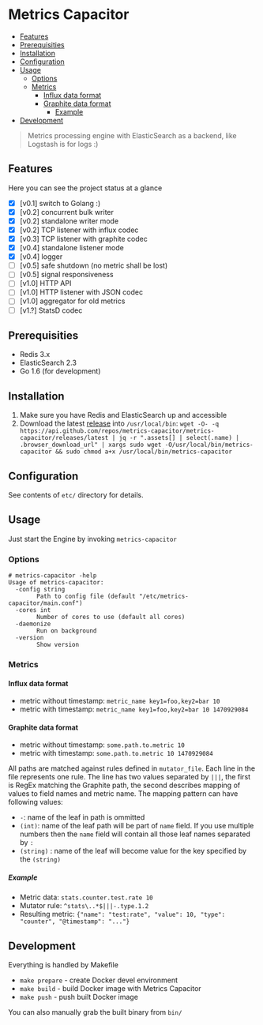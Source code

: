 # Metrics Capacitor

* [Features](#features)
* [Prerequisities](#prerequisities)
* [Installation](#installation)
* [Configuration](#configuration)
* [Usage](#usage)
  * [Options](#options)
  * [Metrics](#metrics)
    * [Influx data format](#influx-data-format)
    * [Graphite data format](#graphite-data-format)
      * [Example](#example)
* [Development](#development)

> Metrics processing engine with ElasticSearch as a backend, like Logstash is for logs :)

## Features

Here you can see the project status at a glance

- [x] [v0.1] switch to Golang :)
- [x] [v0.2] concurrent bulk writer
- [x] [v0.2] standalone writer mode
- [x] [v0.2] TCP listener with influx codec
- [x] [v0.3] TCP listener with graphite codec
- [x] [v0.4] standalone listener mode
- [x] [v0.4] logger
- [ ] [v0.5] safe shutdown (no metric shall be lost)
- [ ] [v0.5] signal responsiveness
- [ ] [v1.0] HTTP API
- [ ] [v1.0] HTTP listener with JSON codec
- [ ] [v1.0] aggregator for old metrics
- [ ] [v1.?] StatsD codec

## Prerequisities

- Redis 3.x
- ElasticSearch 2.3
- Go 1.6 (for development)

## Installation

1. Make sure you have Redis and ElasticSearch up and accessible
2. Download the latest [release](https://github.com/metrics-capacitor/metrics-capacitor/releases/latest) into ```/usr/local/bin```:
  ```wget -O- -q https://api.github.com/repos/metrics-capacitor/metrics-capacitor/releases/latest | jq -r ".assets[] | select(.name) | .browser_download_url" | xargs sudo wget -O/usr/local/bin/metrics-capacitor && sudo chmod a+x /usr/local/bin/metrics-capacitor```


## Configuration

See contents of ```etc/``` directory for details.

## Usage

Just start the Engine by invoking ```metrics-capacitor```

### Options

```
# metrics-capacitor -help
Usage of metrics-capacitor:
  -config string
    	Path to config file (default "/etc/metrics-capacitor/main.conf")
  -cores int
    	Number of cores to use (default all cores)
  -daemonize
    	Run on background
  -version
    	Show version
```

### Metrics

#### Influx data format

- metric without timestamp: ```metric_name key1=foo,key2=bar 10```
- metric with timestamp: ```metric_name key1=foo,key2=bar 10 1470929084```

#### Graphite data format

- metric without timestamp: ```some.path.to.metric 10```
- metric with timestamp: ```some.path.to.metric 10 1470929084```

All paths are matched against rules defined in ```mutator_file```. Each line in the file represents one rule. The line has two values separated by ```|||```, the first is RegEx matching the Graphite path, the second describes mapping of values to field names and metric name. The mapping pattern can have following values:
- ```-```: name of the leaf in path is ommitted
- ```(int)```: name of the leaf path will be part of ```name``` field. If you use multiple numbers then the ```name``` field will contain all those leaf names separated by ```:```
- ```(string)``` : name of the leaf will become value for the key specified by the ```(string)```

##### Example

- Metric data: ```stats.counter.test.rate 10```
- Mutator rule: ```^stats\..*$|||-.type.1.2```
- Resulting metric: ```{"name": "test:rate", "value": 10, "type": "counter", "@timestamp": "..."}```

## Development

Everything is handled by Makefile

- ```make prepare``` - create Docker devel environment
- ```make build``` - build Docker image with Metrics Capacitor
- ```make push``` - push built Docker image

You can also manually grab the built binary from ```bin/```
